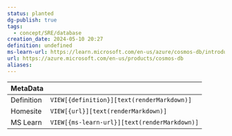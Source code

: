 ```yaml
---
status: planted
dg-publish: true
tags:
  - concept/SRE/database
creation_date: 2024-05-10 20:27
definition: undefined
ms-learn-url: https://learn.microsoft.com/en-us/azure/cosmos-db/introduction
url: https://azure.microsoft.com/en-us/products/cosmos-db
aliases:
---
```


| MetaData   |                                              |
| ---------- | -------------------------------------------- |
| Definition | `VIEW[{definition}][text(renderMarkdown)]`   |
| Homesite   | `VIEW[{url}][text(renderMarkdown)]`          |
| MS Learn   | `VIEW[{ms-learn-url}][text(renderMarkdown)]` |
